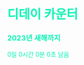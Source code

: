 <html lang="ko">
<head>
    <meta charset="utf-8">
    <meta name="viewport" content="width=device-width, initial-scale=1.0">
    <title>디데이 카운터</title>
</head>
<style>
    .wrapper {
        display: flex;
        align-items: center;
        height: calc(100vh - 100px);
        color: #03F3B3;
    }

    .container {
        width: 100%;
        text-align: center;
        font-size: 200%;
    }

    .container iframe {
        margin-top: 40px;
    }
</style>
<body>
    <div class="wrapper">
        <div class="container">
            <h1>디데이 카운터</h1>
            <h3>2023년 새해까지</h3>
            <div id="count">0일 0시간 0분 0초 남음</div>
        </div>        
    </div>
</body>
</html>
<script>
    const goalDate = new Date("2024-12-09").getTime();

    function calcDate() {
        const now = new Date().getTime();
        const distance = goalDate - now;

        var days = Math.floor(distance / (1000*60*60*24));
        var hours = Math.floor((distance % (1000*60*60*24)) / (1000*60*60));
        var minutes = Math.floor((distance % (1000*60*60)) / (1000*60));
        var seconds = Math.floor((distance % (1000*60)) / 1000);

        if (distance < 0) {
            return '${days}일';
        } else {
            return `${days}일 ${hours}시간 ${minutes}분 ${seconds}초 남음`;
        }
    }
    
    setInterval(() => {
        document.getElementById('count').innerText = calcDate();
    }, 1000);

</script>
